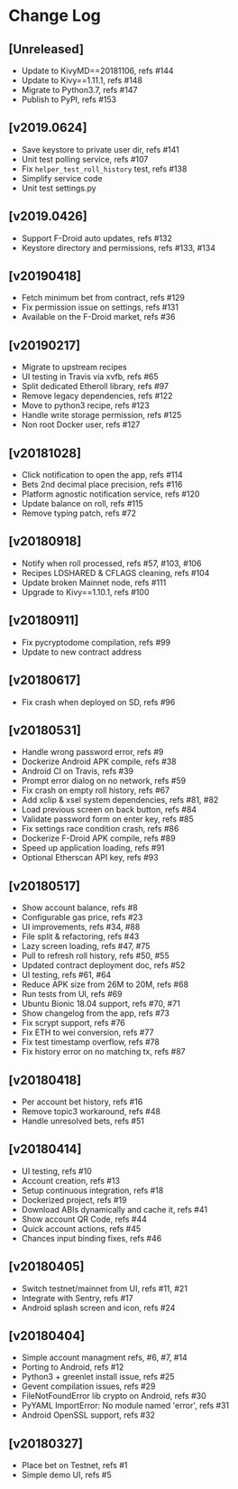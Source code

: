 # Change Log


## [Unreleased]

  - Update to KivyMD==20181106, refs #144
  - Update to Kivy==1.11.1, refs #148
  - Migrate to Python3.7, refs #147
  - Publish to PyPI, refs #153


## [v2019.0624]

  - Save keystore to private user dir, refs #141
  - Unit test polling service, refs #107
  - Fix `helper_test_roll_history` test, refs #138
  - Simplify service code
  - Unit test settings.py


## [v2019.0426]

  - Support F-Droid auto updates, refs #132
  - Keystore directory and permissions, refs #133, #134


## [v20190418]

  - Fetch minimum bet from contract, refs #129
  - Fix permission issue on settings, refs #131
  - Available on the F-Droid market, refs #36


## [v20190217]

  - Migrate to upstream recipes
  - UI testing in Travis via xvfb, refs #65
  - Split dedicated Etheroll library, refs #97
  - Remove legacy dependencies, refs #122
  - Move to python3 recipe, refs #123
  - Handle write storage permission, refs #125
  - Non root Docker user, refs #127


## [v20181028]

  - Click notification to open the app, refs #114
  - Bets 2nd decimal place precision, refs #116
  - Platform agnostic notification service, refs #120
  - Update balance on roll, refs #115
  - Remove typing patch, refs #72


## [v20180918]

  - Notify when roll processed, refs #57, #103, #106
  - Recipes LDSHARED & CFLAGS cleaning, refs #104
  - Update broken Mainnet node, refs #111
  - Upgrade to Kivy==1.10.1, refs #100


## [v20180911]

  - Fix pycryptodome compilation, refs #99
  - Update to new contract address


## [v20180617]

  - Fix crash when deployed on SD, refs #96


## [v20180531]

  - Handle wrong password error, refs #9
  - Dockerize Android APK compile, refs #38
  - Android CI on Travis, refs #39
  - Prompt error dialog on no network, refs #59
  - Fix crash on empty roll history, refs #67
  - Add xclip & xsel system dependencies, refs #81, #82
  - Load previous screen on back button, refs #84
  - Validate password form on enter key, refs #85
  - Fix settings race condition crash, refs #86
  - Dockerize F-Droid APK compile, refs #89
  - Speed up application loading, refs #91
  - Optional Etherscan API key, refs #93


## [v20180517]

  - Show account balance, refs #8
  - Configurable gas price, refs #23
  - UI improvements, refs #34, #88
  - File split & refactoring, refs #43
  - Lazy screen loading, refs #47, #75
  - Pull to refresh roll history, refs #50, #55
  - Updated contract deployment doc, refs #52
  - UI testing, refs #61, #64
  - Reduce APK size from 26M to 20M, refs #68
  - Run tests from UI, refs #69
  - Ubuntu Bionic 18.04 support, refs #70, #71
  - Show changelog from the app, refs #73
  - Fix scrypt support, refs #76
  - Fix ETH to wei conversion, refs #77
  - Fix test timestamp overflow, refs #78
  - Fix history error on no matching tx, refs #87


## [v20180418]

  - Per account bet history, refs #16
  - Remove topic3 workaround, refs #48
  - Handle unresolved bets, refs #51


## [v20180414]

  - UI testing, refs #10
  - Account creation, refs #13
  - Setup continuous integration, refs #18
  - Dockerized project, refs #19
  - Download ABIs dynamically and cache it, refs #41
  - Show account QR Code, refs #44
  - Quick account actions, refs #45
  - Chances input binding fixes, refs #46


## [v20180405]

  - Switch testnet/mainnet from UI, refs #11, #21
  - Integrate with Sentry, refs #17
  - Android splash screen and icon, refs #24


## [v20180404]

  - Simple account managment refs, #6, #7, #14
  - Porting to Android, refs #12
  - Python3 + greenlet install issue, refs #25
  - Gevent compilation issues, refs #29
  - FileNotFoundError lib crypto on Android, refs #30
  - PyYAML ImportError: No module named 'error', refs #31
  - Android OpenSSL support, refs #32


## [v20180327]

  - Place bet on Testnet, refs #1
  - Simple demo UI, refs #5
